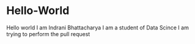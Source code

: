 # Hello-World
Hello world
I am Indrani Bhattacharya
I am a student of Data Scince
I am trying to perform the pull request
